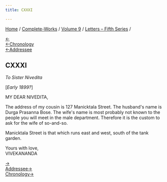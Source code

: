 ```yaml
---
title: CXXXI

---
```

<div>

[Home](../../../index.htm) / [Complete-Works](../../complete_works.htm)
/ [Volume 9](../volume_9_contents.htm) / [Letters – Fifth
Series](letters_fifth_series_contents.htm) /

[←](130_margot.htm)  
[←Chronology](130_margot.htm)  
[←Addressee](130_margot.htm)

## CXXXI

*To Sister Nivedita*

\[*Early 1899?*\]

MY DEAR NIVEDITA,

The address of my cousin is 127 Manicktala Street. The husband's name is
Durga Prasanna Bose. The wife's name is most probably not known to the
people you will meet in the male department. Therefore it is the custom
to ask for the wife of so-and-so.

Manicktala Street is that which runs east and west, south of the tank
garden.

Yours with love,  
VIVEKANANDA

[→](132_christina.htm)  
[Addressee→](135_margot.htm)  
[Chronology→](../../volume_5/epistles_first_series/089_mother.htm)

</div>
